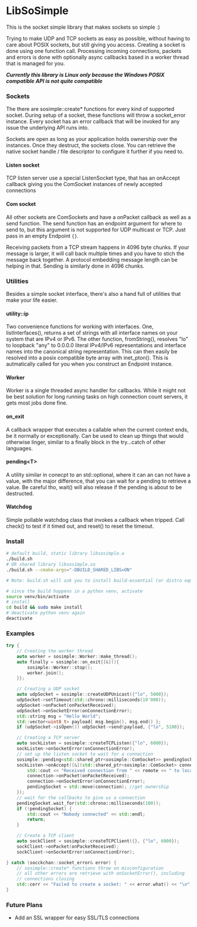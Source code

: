 # LibSoSimple

This is the socket simple library that makes sockets so simple :)

Trying to make UDP and TCP sockets as easy as possible, without having to care about POSIX sockets, but still giving you access.
Creating a socket is done using one function call. Processing incoming connections, packets and errors is done with optionally async callbacks based in a worker thread that is managed for you.

***Currently this library is Linux only because the Windows POSIX compatible API is not quite compatible***

### Sockets

The there are sosimple::create* functions for every kind of supported socket.
During setup of a socket, these functions will throw a socket_error instance. Every socket has an error callback that will be invoked for any issue the underlying API runs into.

Sockets are open as long as your application holds ownership over the instances. Once they destruct, the sockets close.
You can retrieve the native socket handle / file descriptor to configure it further if you need to.

#### Listen socket

TCP listen server use a special ListenSocket type, that has an onAccept callback giving you the ComSocket instances of newly accepted connections

#### Com socket

All other sockets are ComSockets and have a onPacket callback as well as a send function. The send function has an endpoint argument for where to
send to, but this argument is not supported for UDP multicast or TCP. Just pass in an empty Endpoint `{}`.

Receiving packets from a TCP stream happens in 4096 byte chunks. If your message is larger, it will call back multiple times and you have to
stich the message back together. A protocol embedding message length can be helping in that. Sending is similarly done in 4096 chunks.

### Utilities

Besides a simple socket interface, there's also a hand full of utilities that make your life easier.

#### utility::ip

Two convenience functions for working with interfaces. One, listInterfaces(), returns a set of strings with all interface names on your system that are IPv4 or IPv6. The other function, fromString(), resolves "lo" to loopback "any" to 0.0.0.0 literal IPv4/IPv6 representations and interface names into the canonical string representation. This can then easily be resolved into a posix compatible byte array with inet_pton(). This is autmatically called for you when you construct an Endpoint instance.

#### Worker

Worker is a single threaded async handler for callbacks. While it might not be best solution for long running tasks on high connection count servers, it gets most jobs done fine.

#### on_exit

A callback wrapper that executes a callable when the current context ends, be it normally or exceptionally. Can be used to clean up things that would otherwise linger, similar to a finally block in the try...catch of other languages.

#### pending\<T>

A utility similar in conecpt to an std::optional, where it can an can not have a value, with the major difference, that you can wait for a pending to retrieve a value. Be careful tho, wait() will also release if the pending is about to be destructed.

#### Watchdog

Simple pollable watchdog class that invokes a callback when tripped.
Call check() to test if it timed out, and reset() to reset the timeout.

### Install

```bash
# default build, static library libsosimple.a
./build.sh
# OR shared library libsosimple.so
./build.sh --cmake-args="-DBUILD_SHARED_LIBS=ON"

# Note: build.sh will ask you to install build-essential (or distro equivalent) and python3 + venv if missing

# since the build happens in a python venv, activate
source venv/bin/activate
# install
cd build && sudo make install
# deactivate python venv again
deactivate
```

### Examples

```c++
try {
    // Creating the worker thread
    auto worker = sosimple::Worker::make_thread();
    auto finally = sosimple::on_exit{[&](){
        sosimple::Worker::stop();
        worker.join();
    }};

    // Creating a UDP socket
    auto udpSocket = sosimple::createUDPUnicast({"lo", 5000});
    udpSocket->setTimeout(std::chrono::milliseconds(10'000));
    udpSocket->onPacket(onPacketReceived);
    udpSocket->onSocketError(onConnectionError);
    std::string msg = "Hello World";
    std::vector<uint8_t> payload{ msg.begin(), msg.end() };
    if (udpSocket->isOpen()) udpSocket->send(payload, {"lo", 5100});

    // Creating a TCP server
    auto sockListen = sosimple::createTCPListen({"lo", 6000});
    sockListen->onSocketError(onConnectionError);
    // set up the listen socket to wait for a connection
    sosimple::pending<std::shared_ptr<sosimple::ComSocket>> pendingSocket{};
    sockListen->onAccept([&](std::shared_ptr<sosimple::ComSocket> connection, sosimple::Endpoint remote) {
        std::cout << "Received connection from " << remote << " to local " << connection->getLocalEndpoint() << "\n";
        connection->onPacket(onPacketReceived);
        connection->onSocketError(onConnectionError);
        pendingSocket = std::move(connection); //get ownership
    });
    // wait for the callbacks to give us a connection
    pendingSocket.wait_for(std::chrono::milliseconds(100));
    if (!pendingSocket) {
        std::cout << "Nobody connected" << std::endl;
        return;
    }

    // Create a TCP client
    auto sockClient = sosimple::createTCPClient({}, {"lo", 6000});
    sockClient->onPacket(onPacketReceived);
    sockClient->onSocketError(onConnectionError);

} catch (socckchan::socket_error& error) {
    // sosimple::create* functions throw on misconfiguration
    // all other errors are retrieve with onSocketError(), including
    // connections closing
    std::cerr << "Failed to create a socket: " << error.what() << "\n";
}
```

### Future Plans

* Add an SSL wrapper for easy SSL/TLS connections
